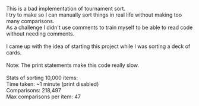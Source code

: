 This is a bad implementation of tournament sort.\
I try to make so I can manually sort things in real life without making too many comparisons.\
As a challenge I didn't use comments to train myself to be able to read code without needing comments.\
\
I came up with the idea of starting this project while I was sorting a deck of cards.\
\
Note: The print statements make this code really slow.\
\
Stats of sorting 10,000 items:\
Time taken: ~1 minute (print disabled)\
Comparisons: 218,497\
Max comparisons per item: 47
